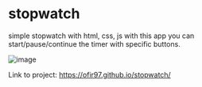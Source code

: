 # stopwatch
simple stopwatch with html, css, js
with this app you can start/pause/continue the timer with specific buttons.

![image](https://github.com/Ofir97/stopwatch/assets/93199708/3ae69182-cb99-4d39-ba0d-b153831acc41)

Link to project: https://ofir97.github.io/stopwatch/
